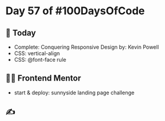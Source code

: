 # Day 57 of #100DaysOfCode

## 📖 Today

- Complete: Conquering Responsive Design
 by: Kevin Powell
- CSS: vertical-align
- CSS: @font-face rule

## 👨‍💻 Frontend Mentor

- start & deploy: sunnyside landing page challenge

## ✍
